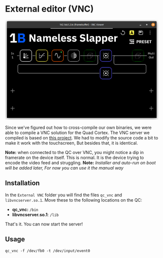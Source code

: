 # External editor (VNC)

![image](VNC.png)

Since we've figured out how to cross-compile our own binaries, we were able to compile a VNC solution for the Quad Cortex. The VNC server we compiled is based on [this project](https://github.com/ponty/framebuffer-vncserver). We had to modify the source code a bit to make it work with the touchscreen, But besides that, it is identical.

**Note:** when connected to the QC over VNC, you might notice a dip in framerate on the device itself. This is normal. It is the device trying to encode the video feed and struggling.
**Note:** _Installer and auto-run on boot will be added later, For now you can use it the manual way_

## Installation

In the `External VNC` folder you will find the files `qc_vnc` and `libvncserver.so.1`. Move these to the following locations on the QC:

- **qc_vnc:** `/bin`
- **libvncserver.so.1**: `/lib`

That's it. You can now start the server!

## Usage

```console
qc_vnc -f /dev/fb0 -t /dev/input/event0
```
